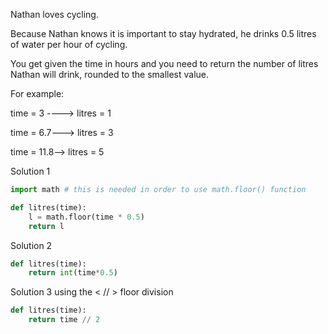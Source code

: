 Nathan loves cycling.

Because Nathan knows it is important to stay hydrated, he drinks 0.5 litres of water per hour of cycling.

You get given the time in hours and you need to return the number of litres Nathan will drink, rounded to the smallest value.

For example:

time = 3 ----> litres = 1

time = 6.7---> litres = 3

time = 11.8--> litres = 5


Solution 1
```python
import math # this is needed in order to use math.floor() function

def litres(time):
    l = math.floor(time * 0.5)
    return l
```

Solution 2
```python
def litres(time):
    return int(time*0.5)
```

Solution 3 using the < // > floor division
```python
def litres(time):
    return time // 2
```
